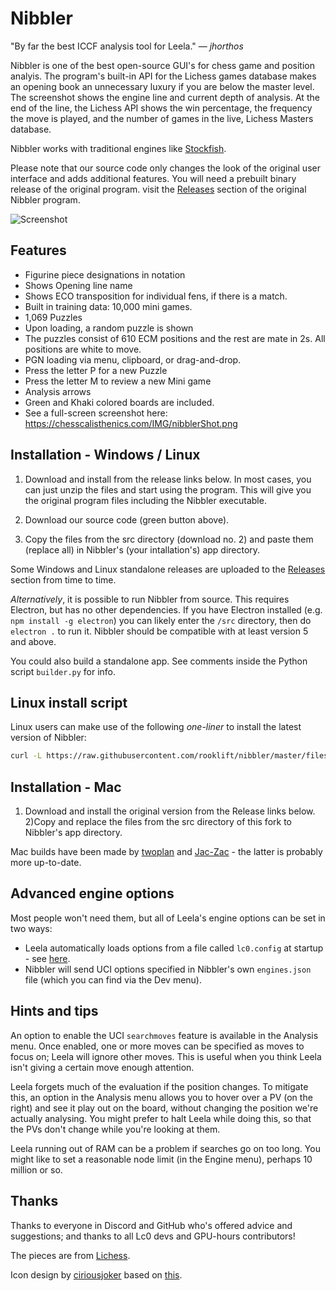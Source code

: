 # Nibbler

"By far the best ICCF analysis tool for Leela." &mdash; *jhorthos*

Nibbler is one of the best open-source GUI's for chess game and position analyis. The program's built-in API for the Lichess games database makes an opening book an unnecessary luxury if you are below the master level. The screenshot shows the engine line and current depth of analysis. At the end of the line, the Lichess API shows the win percentage, the frequency the move is played, and the number of games in the live, Lichess Masters database. 

Nibbler works with traditional engines like [Stockfish](https://stockfishchess.org/).

Please note that our source code only changes the look of the original user interface and adds additional features. You will need a prebuilt binary release of the original program. visit the [Releases](https://github.com/rooklift/nibbler/releases) section of the original Nibbler program. 



![Screenshot](https://chesscalisthenics.com/IMG/D78.jpg)
## Features

* Figurine piece designations in notation
* Shows Opening line name
* Shows ECO transposition for individual fens, if there is a match.
* Built in training data: 10,000 mini games.
* 1,069 Puzzles
* Upon loading, a random puzzle is shown
* The puzzles consist of 610 ECM positions and the rest are mate in 2s. All positions are white to move.
* PGN loading via menu, clipboard, or drag-and-drop.
* Press the letter P for a new Puzzle
* Press the letter M to review a new Mini game
* Analysis arrows
* Green and Khaki colored boards are included.
* See a full-screen screenshot here:  https://chesscalisthenics.com/IMG/nibblerShot.png


## Installation - Windows / Linux

1) Download and install from the release links below. In most cases, you can just unzip the files and start using the program. This will give you the original program files including the Nibbler executable.

2) Download our source code (green button above).

3)  Copy the files from the src directory (download no. 2) and paste them (replace all) in Nibbler's (your intallation's) app directory.

Some Windows and Linux standalone releases are uploaded to the [Releases](https://github.com/rooklift/nibbler/releases) section from time to time.

*Alternatively*, it is possible to run Nibbler from source. This requires Electron, but has no other dependencies. If you have Electron installed (e.g. `npm install -g electron`) you can likely enter the `/src` directory, then do `electron .` to run it. Nibbler should be compatible with at least version 5 and above.

You could also build a standalone app. See comments inside the Python script `builder.py` for info.

## Linux install script

Linux users can make use of the following *one-liner* to install the latest version of Nibbler:

```bash
curl -L https://raw.githubusercontent.com/rooklift/nibbler/master/files/scripts/install.sh | bash
```

## Installation - Mac

1) Download and install the original version from the Release links below. 
2)Copy and replace the files from the src directory of this fork to Nibbler's app directory. 

Mac builds have been made by [twoplan](https://github.com/twoplan/Nibbler-for-macOS) and [Jac-Zac](https://github.com/Jac-Zac/Nibbler_MacOS) - the latter is probably more up-to-date.

## Advanced engine options

Most people won't need them, but all of Leela's engine options can be set in two ways:

* Leela automatically loads options from a file called `lc0.config` at startup - see [here](https://lczero.org/play/configuration/flags/#config-file).
* Nibbler will send UCI options specified in Nibbler's own `engines.json` file (which you can find via the Dev menu).

## Hints and tips

An option to enable the UCI `searchmoves` feature is available in the Analysis menu. Once enabled, one or more moves can be specified as moves to focus on; Leela will ignore other moves. This is useful when you think Leela isn't giving a certain move enough attention.

Leela forgets much of the evaluation if the position changes. To mitigate this, an option in the Analysis menu allows you to hover over a PV (on the right) and see it play out on the board, without changing the position we're actually analysing. You might prefer to halt Leela while doing this, so that the PVs don't change while you're looking at them.

Leela running out of RAM can be a problem if searches go on too long. You might like to set a reasonable node limit (in the Engine menu), perhaps 10 million or so.

## Thanks

Thanks to everyone in Discord and GitHub who's offered advice and suggestions; and thanks to all Lc0 devs and GPU-hours contributors!

The pieces are from [Lichess](https://lichess.org/).

Icon design by [ciriousjoker](https://github.com/ciriousjoker) based on [this](https://www.svgrepo.com/svg/155301/chess).
